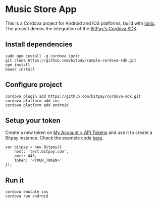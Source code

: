 # Music Store App

This is a Cordova project for Android and IOS platforms, build with [Ionic](http://ionicframework.com/).
The project demos the integration of the [BitPay's Cordova SDK](http://github.com/bitpay/cordova-sdk).

## Install dependencies

    sudo npm install -g cordova ionic
    git clone https://github.com/bitpay/sample-cordova-sdk.git
    npm install
    bower install

## Configure project

    cordova plugin add https://github.com/bitpay/cordova-sdk.git
    cordova platform add ios
    cordova platform add android

## Setup your token
Create a new token on [My Account > API Tokens](https://test.bitpay.com/api-tokens) and use it to create a Bitpay instance. Check the example code [here]().

    var bitpay = new Bitpay({
        host: 'test.bitpay.com',
        port: 443,
        token: '<YOUR_TOKEN>'
    });

## Run it

    cordova emulate ios
    cordova run android

